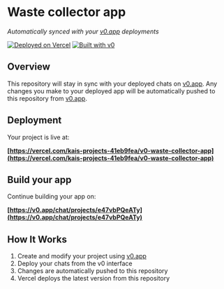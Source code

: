 # Waste collector app

*Automatically synced with your [v0.app](https://v0.app) deployments*

[![Deployed on Vercel](https://img.shields.io/badge/Deployed%20on-Vercel-black?style=for-the-badge&logo=vercel)](https://vercel.com/kais-projects-41eb9fea/v0-waste-collector-app)
[![Built with v0](https://img.shields.io/badge/Built%20with-v0.app-black?style=for-the-badge)](https://v0.app/chat/projects/e47vbPQeATy)

## Overview

This repository will stay in sync with your deployed chats on [v0.app](https://v0.app).
Any changes you make to your deployed app will be automatically pushed to this repository from [v0.app](https://v0.app).

## Deployment

Your project is live at:

**[https://vercel.com/kais-projects-41eb9fea/v0-waste-collector-app](https://vercel.com/kais-projects-41eb9fea/v0-waste-collector-app)**

## Build your app

Continue building your app on:

**[https://v0.app/chat/projects/e47vbPQeATy](https://v0.app/chat/projects/e47vbPQeATy)**

## How It Works

1. Create and modify your project using [v0.app](https://v0.app)
2. Deploy your chats from the v0 interface
3. Changes are automatically pushed to this repository
4. Vercel deploys the latest version from this repository
